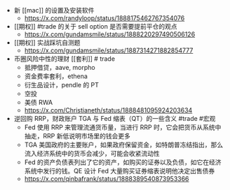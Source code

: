 - 新 [[mac]] 的设置及安装软件
	- https://x.com/randyloop/status/1888175462767354076
- [[期权]] #trade 的关于 sell option 是否需要提前平仓的观点
	- https://x.com/gundamsmile/status/1888220297490506126
- [[期权]] 实战踩坑自测题
	- https://x.com/gundamsmile/status/1887314271882854777
- 币圈风险中性的理财 [[套利]] # trade
	- 抵押借贷，aave, morpho
	- 资金费率套利，ethena
	- 衍生品设计，pendle 的 PT
	- 空投
	- 美债 RWA
	- https://x.com/Christianeth/status/1888481095924203634
- 逆回购 RRP，财政账户 TGA 与 Fed 缩表（QT）的一些含义 #trade #宏观
	- Fed 使用 RRP 来管理流通货币量，当进行 RRP 时，它会把货币从系统中抽走，RRP 新低说明市场里的钱会更多
	- TGA 美国政府的主要账户，如果政府保留资金，如特朗普冻结指出，那么流入经济系统中的货币会减少，可能会收紧流动性
	- Fed 的资产负债表列出了它的资产，如购买的证券以及负债，如它在经济系统中发行的钱。QE 设计 Fed 大量购买证券缩表说明他决定出售债券
	- https://x.com/qinbafrank/status/1888389540873953366